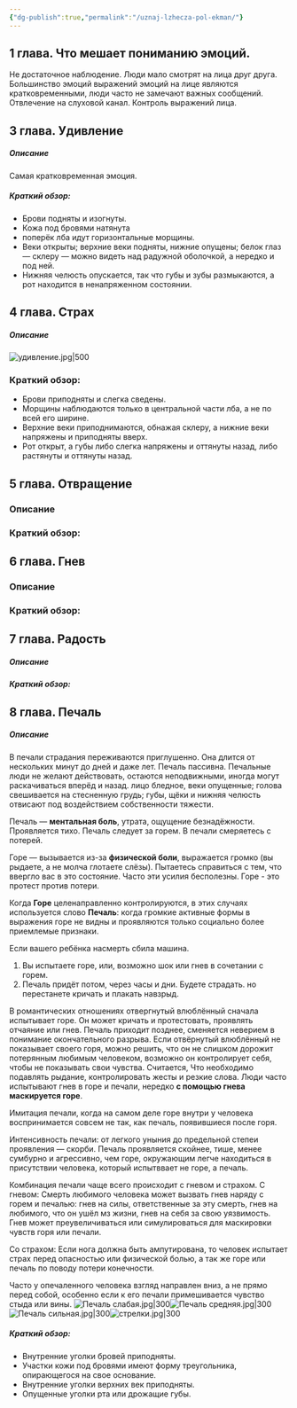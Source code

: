 ```yaml
---
{"dg-publish":true,"permalink":"/uznaj-lzhecza-pol-ekman/"}
---
```


## 1 глава. Что мешает пониманию эмоций.
Не достаточное наблюдение.
Люди мало смотрят на лица друг друга. Большинство эмоций выражений эмоций на лице являются кратковременными, люди часто не замечают важных сообщений. 
Отвлечение на слуховой канал.
Контроль выражений лица.
## 3 глава. Удивление
##### Описание
Самая кратковременная эмоция. 
##### Краткий обзор:
- Брови подняты и изогнуты.
- Кожа под бровями натянута
- поперёк лба идут горизонтальные морщины.
- Веки открыты; верхние веки подняты, нижние опущены; белок глаз — склеру — можно видеть над радужной оболочкой, а нередко и под ней.
- Нижняя челюсть опускается, так что губы и зубы размыкаются, а рот находится в ненапряженном состоянии.
## 4 глава. Страх
##### Описание
![удивление.jpg|500](/img/user/%D1%83%D0%B4%D0%B8%D0%B2%D0%BB%D0%B5%D0%BD%D0%B8%D0%B5.jpg)
### Краткий обзор:
- Брови приподняты и слегка сведены.
- Морщины наблюдаются только в центральной части лба, а не по всей его ширине.
- Верхние веки приподнимаются, обнажая склеру, а нижние веки напряжены  и приподняты вверх.
- Рот открыт, а губы либо слегка напряжены и оттянуты назад, либо растянуты и оттянуты назад.
## 5 глава. Отвращение
### Описание
### Краткий обзор:
## 6 глава. Гнев
### Описание
### Краткий обзор:
## 7 глава. Радость
##### Описание
##### Краткий обзор:
## 8 глава. Печаль


##### Описание
В печали страдания переживаются приглушенно.
Она длится от нескольких минут до дней и даже лет.
Печаль пассивна. Печальные люди не желают действовать, остаются неподвижными, иногда могут раскачиваться вперёд и назад. лицо бледное, веки опущенные; голова свешивается на стесненную грудь; губы, щёки и нижняя челюсть отвисают под воздействием собственности тяжести.

Печаль — **ментальная боль**, утрата, ощущение безнадёжности. Проявляется тихо. Печаль следует за горем.  В печали смеряетесь с потерей.

Горе — вызывается из-за **физической боли**, выражается громко (вы рыдаете, а не молча глотаете слёзы). Пытаетесь справиться с тем, что ввергло вас в это состояние. Часто эти усилия бесполезны. Горе - это протест против потери.

Когда **Горе** целенаправленно контролируются, в этих случаях используется слово **Печаль**: когда громкие активные формы в выражения горе не видны и проявляются только социально более приемлемые признаки.

Если вашего ребёнка насмерть сбила машина.
1) Вы испытаете горе, или, возможно шок или гнев в сочетании с горем.
2) Печаль придёт потом, через часы и дни. Будете страдать. но перестанете кричать и плакать навзрыд.

В романтических отношениях отвергнутый влюблённый сначала испытывает горе. Он может кричать и протестовать, проявлять отчаяние или гнев. Печаль приходит позднее, сменяется неверием в понимание окончательного разрыва.
Если отвёрнутый влюблённый не показывает своего горя, можно решить, что он не слишком дорожит потерянным любимым человеком, возможно он контролирует себя, чтобы не показывать свои чувства.
Считается, Что необходимо подавлять рыдание, контролировать жесты и резкие слова.
Люди часто испытывают гнев в горе и печали, нередко **с помощью гнева маскируется горе**.

Имитация печали, когда на самом деле горе внутри у человека воспринимается совсем не так, как печаль, появившиеся после горя.

Интенсивность печали: от легкого уныния до предельной степеи проявления — скорби. 
Печаль проявляется скойнее, тише, менее сумбурно и агрессивно, чем горе, окружающим легче находиться в присутствии человека, который испытввает не горе, а печаль.

Комбинация печали чаще всего происходит с гневом и страхом.
С гневом:
Смерть любимого человека может вызвать гнев наряду с горем и печалью:  гнев на силы, ответственные за эту смерть, гнев на любимого, что он ушёл мз жизни, гнев на себя за свою уязвимость.
Гнев может преувеличиваться или симулироваться для маскировки чувств горя или печали.

Со страхом:
Если нога должна быть ампутирована, то человек испытает страх перед опасностью или физической болью, а так же горе или печаль по поводу потери конечности.

Часто у опечаленного человека взгляд направлен вниз, а не прямо перед собой, особенно если к его печали примешивается чувство стыда или вины.
![Печаль слабая.jpg|300](/img/user/%D0%9F%D0%B5%D1%87%D0%B0%D0%BB%D1%8C%20%D1%81%D0%BB%D0%B0%D0%B1%D0%B0%D1%8F.jpg)![Печаль средняя.jpg|300](/img/user/%D0%9F%D0%B5%D1%87%D0%B0%D0%BB%D1%8C%20%D1%81%D1%80%D0%B5%D0%B4%D0%BD%D1%8F%D1%8F.jpg)
![Печаль сильная.jpg|300](/img/user/%D0%9F%D0%B5%D1%87%D0%B0%D0%BB%D1%8C%20%D1%81%D0%B8%D0%BB%D1%8C%D0%BD%D0%B0%D1%8F.jpg)![стрелки.jpg|300](/img/user/%D1%81%D1%82%D1%80%D0%B5%D0%BB%D0%BA%D0%B8.jpg)
##### Краткий обзор: 
- Внутренние уголки бровей приподняты.
- Участки кожи под бровями имеют форму треугольника, опирающегося на свое основание.
- Внутренние уголки верхних век приподняты.
- Опущенные уголки рта или дрожащие губы.